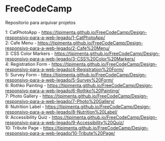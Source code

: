 # FreeCodeCamp
Repositorio para arquivar projetos

1: CatPhotoApp - https://tipimenta.github.io/FreeCodeCamp/Design-responsivo-para-a-web-legado/1-CatPhotoApp/ <br>
2: Cafe Menu - https://tipimenta.github.io/FreeCodeCamp/Design-responsivo-para-a-web-legado/2-Cafe%20Menu/ <br>
3: CSS Color Markers - https://tipimenta.github.io/FreeCodeCamp/Design-responsivo-para-a-web-legado/3-CSS%20Color%20Markers/ <br>
4: Registration Form - https://tipimenta.github.io/FreeCodeCamp/Design-responsivo-para-a-web-legado/4-Registration%20Form/ <br>
5: Survey Form - https://tipimenta.github.io/FreeCodeCamp/Design-responsivo-para-a-web-legado/5-Survey%20Form/ <br>
6: Rothko Painting - https://tipimenta.github.io/FreeCodeCamp/Design-responsivo-para-a-web-legado/6-Rothko%20Painting/ <br>
7: Photo Gallery - https://tipimenta.github.io/FreeCodeCamp/Design-responsivo-para-a-web-legado/7-Photo%20Gallery/ <br>
8: Nutrition Label - https://tipimenta.github.io/FreeCodeCamp/Design-responsivo-para-a-web-legado/8-Nutrition%20Label/ <br>
9: Accessibility Quiz - https://tipimenta.github.io/FreeCodeCamp/Design-responsivo-para-a-web-legado/9-Accessibility%20Quiz/ <br>
10: Tribute Page - https://tipimenta.github.io/FreeCodeCamp/Design-responsivo-para-a-web-legado/10-Tribute%20Page/ <br>
